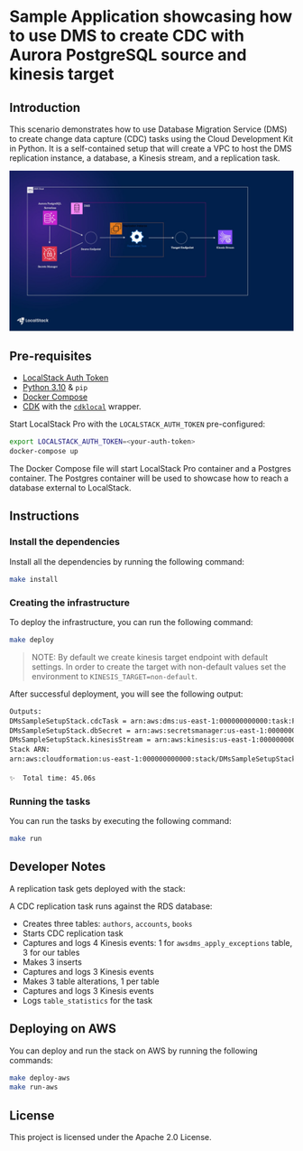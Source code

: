 # Sample Application showcasing how to use DMS to create CDC with Aurora PostgreSQL source and kinesis target

## Introduction

This scenario demonstrates how to use Database Migration Service (DMS) to create change data capture (CDC) tasks using the Cloud Development Kit in Python. It is a self-contained setup that will create a VPC to host the DMS replication instance, a database, a Kinesis stream, and a replication task.

![dms-postgres-to-kinesis](./dms-postgres-to-kinesis.jpg)

## Pre-requisites

-   [LocalStack Auth Token](https://docs.localstack.cloud/getting-started/auth-token/)
-   [Python 3.10](https://www.python.org/downloads/) & `pip`
-   [Docker Compose](https://docs.docker.com/compose/install/)
-   [CDK](https://docs.localstack.cloud/user-guide/integrations/aws-cdk/)  with the  [`cdklocal`](https://github.com/localstack/aws-cdk-local) wrapper.

  
Start LocalStack Pro with the `LOCALSTACK_AUTH_TOKEN`  pre-configured:

```bash
export LOCALSTACK_AUTH_TOKEN=<your-auth-token>
docker-compose up
```

The Docker Compose file will start LocalStack Pro container and a Postgres container. The Postgres container will be used to showcase how to reach a database external to LocalStack.

## Instructions

### Install the dependencies

Install all the dependencies by running the following command:

```bash
make install
```

### Creating the infrastructure

To deploy the infrastructure, you can run the following command:

```bash
make deploy
```

> NOTE: By default we create kinesis target endpoint with default settings.
> In order to create the target with non-default values set the environment to `KINESIS_TARGET=non-default`. 

After successful deployment, you will see the following output:

```bash
Outputs:
DMsSampleSetupStack.cdcTask = arn:aws:dms:us-east-1:000000000000:task:F6V3I917K2919C2HGVXCKE8O8AY19SX7M4TZH2U
DMsSampleSetupStack.dbSecret = arn:aws:secretsmanager:us-east-1:000000000000:secret:DMsSampleSetupStack-postgressecret-cb6c3bd1-vgGron
DMsSampleSetupStack.kinesisStream = arn:aws:kinesis:us-east-1:000000000000:stream/DMsSampleSetupStack-TargetStream3B4B2880-1d69ef19
Stack ARN:
arn:aws:cloudformation:us-east-1:000000000000:stack/DMsSampleSetupStack/8f4fb494

✨  Total time: 45.06s
```

### Running the tasks

You can run the tasks by executing the following command:

```bash
make run
```

## Developer Notes

A replication task gets deployed with the stack:

A CDC replication task runs against the RDS database:

-   Creates three tables: `authors`, `accounts`, `books`
-   Starts CDC replication task
-   Captures and logs 4 Kinesis events: 1 for `awsdms_apply_exceptions` table, 3 for our tables
-   Makes 3 inserts
-   Captures and logs 3 Kinesis events
-   Makes 3 table alterations, 1 per table
-   Captures and logs 3 Kinesis events
-   Logs `table_statistics` for the task

## Deploying on AWS

You can deploy and run the stack on AWS by running the following commands:

```bash
make deploy-aws
make run-aws
```

## License

This project is licensed under the Apache 2.0 License.
